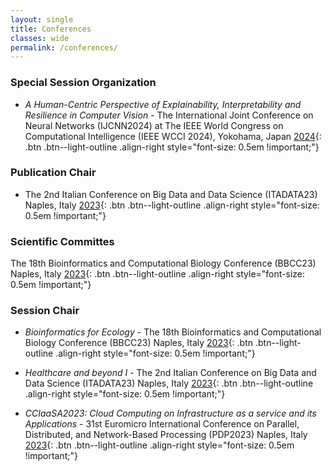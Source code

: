 ```yaml
---
layout: single
title: Conferences
classes: wide
permalink: /conferences/
---
```


### Special Session Organization

* _A Human-Centric Perspective of Explainability, Interpretability and Resilience in Computer Vision_ - The International Joint Conference on Neural Networks (IJCNN2024) at The IEEE World Congress on Computational Intelligence (IEEE WCCI 2024), Yokohama, Japan
[2024](#){: .btn .btn--light-outline .align-right style="font-size: 0.5em !important;"}

### Publication Chair

* The 2nd Italian Conference on Big Data and Data Science (ITADATA23) Naples, Italy
[2023](#){: .btn .btn--light-outline .align-right style="font-size: 0.5em !important;"}

### Scientific Committes

The 18th Bioinformatics and Computational Biology Conference (BBCC23) Naples, Italy
[2023](#){: .btn .btn--light-outline .align-right style="font-size: 0.5em !important;"}

### Session Chair

* _Bioinformatics for Ecology_ - The 18th Bioinformatics and Computational Biology Conference (BBCC23) Naples, Italy
[2023](#){: .btn .btn--light-outline .align-right style="font-size: 0.5em !important;"}

* _Healthcare and beyond I_ - The 2nd Italian Conference on Big Data and Data Science (ITADATA23) Naples, Italy
[2023](#){: .btn .btn--light-outline .align-right style="font-size: 0.5em !important;"}

* _CCIaaSA2023: Cloud Computing on Infrastructure as a service and its Applications_ - 31st Euromicro International Conference on Parallel, Distributed, and Network-Based Processing (PDP2023) Naples, Italy
[2023](#){: .btn .btn--light-outline .align-right style="font-size: 0.5em !important;"}
